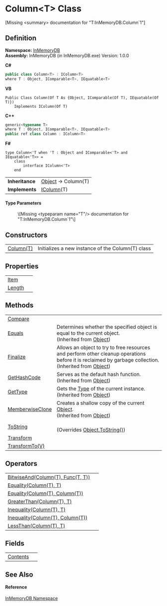 # Column&lt;T&gt; Class


\[Missing &lt;summary&gt; documentation for "T:InMemoryDB.Column`1"\]



## Definition
**Namespace:** <a href="044e8d7f-0f94-a8b4-bd65-529f6359fdf7">InMemoryDB</a>  
**Assembly:** InMemoryDB (in InMemoryDB.exe) Version: 1.0.0

**C#**
``` C#
public class Column<T> : IColumn<T>
where T : Object, IComparable<T>, IEquatable<T>

```
**VB**
``` VB
Public Class Column(Of T As {Object, IComparable(Of T), IEquatable(Of T)})
	Implements IColumn(Of T)
```
**C++**
``` C++
generic<typename T>
where T : Object, IComparable<T>, IEquatable<T>
public ref class Column : IColumn<T>
```
**F#**
``` F#
type Column<'T when 'T : Object and IComparable<'T> and IEquatable<'T>> = 
    class
        interface IColumn<'T>
    end
```

<table><tr><td><strong>Inheritance</strong></td><td><a href="https://learn.microsoft.com/dotnet/api/system.object" target="_blank" rel="noopener noreferrer">Object</a>  →  Column(T)</td></tr>
<tr><td><strong>Implements</strong></td><td><a href="b44a0f71-593a-e4aa-9359-31fd8f274602">IColumn</a>(T)</td></tr>
</table>



#### Type Parameters
<dl><dt /><dd>\[Missing &lt;typeparam name="T"/&gt; documentation for "T:InMemoryDB.Column`1"\]</dd></dl>

## Constructors
<table>
<tr>
<td><a href="57f36445-6ec1-130d-cf92-4cb4f62ce605">Column(T)</a></td>
<td>Initializes a new instance of the Column(T) class</td></tr>
</table>

## Properties
<table>
<tr>
<td><a href="30228f8f-e7f6-4298-6c19-e05eebe72132">Item</a></td>
<td> </td></tr>
<tr>
<td><a href="ff4f21f8-9f8c-245b-f21e-32feeacde47f">Length</a></td>
<td> </td></tr>
</table>

## Methods
<table>
<tr>
<td><a href="c50f2e4c-eed4-1305-afa6-52dcdde2270d">Compare</a></td>
<td> </td></tr>
<tr>
<td><a href="https://learn.microsoft.com/dotnet/api/system.object.equals#system-object-equals(system-object)" target="_blank" rel="noopener noreferrer">Equals</a></td>
<td>Determines whether the specified object is equal to the current object.<br />(Inherited from <a href="https://learn.microsoft.com/dotnet/api/system.object" target="_blank" rel="noopener noreferrer">Object</a>)</td></tr>
<tr>
<td><a href="https://learn.microsoft.com/dotnet/api/system.object.finalize#system-object-finalize" target="_blank" rel="noopener noreferrer">Finalize</a></td>
<td>Allows an object to try to free resources and perform other cleanup operations before it is reclaimed by garbage collection.<br />(Inherited from <a href="https://learn.microsoft.com/dotnet/api/system.object" target="_blank" rel="noopener noreferrer">Object</a>)</td></tr>
<tr>
<td><a href="https://learn.microsoft.com/dotnet/api/system.object.gethashcode#system-object-gethashcode" target="_blank" rel="noopener noreferrer">GetHashCode</a></td>
<td>Serves as the default hash function.<br />(Inherited from <a href="https://learn.microsoft.com/dotnet/api/system.object" target="_blank" rel="noopener noreferrer">Object</a>)</td></tr>
<tr>
<td><a href="https://learn.microsoft.com/dotnet/api/system.object.gettype#system-object-gettype" target="_blank" rel="noopener noreferrer">GetType</a></td>
<td>Gets the <a href="https://learn.microsoft.com/dotnet/api/system.type" target="_blank" rel="noopener noreferrer">Type</a> of the current instance.<br />(Inherited from <a href="https://learn.microsoft.com/dotnet/api/system.object" target="_blank" rel="noopener noreferrer">Object</a>)</td></tr>
<tr>
<td><a href="https://learn.microsoft.com/dotnet/api/system.object.memberwiseclone#system-object-memberwiseclone" target="_blank" rel="noopener noreferrer">MemberwiseClone</a></td>
<td>Creates a shallow copy of the current <a href="https://learn.microsoft.com/dotnet/api/system.object" target="_blank" rel="noopener noreferrer">Object</a>.<br />(Inherited from <a href="https://learn.microsoft.com/dotnet/api/system.object" target="_blank" rel="noopener noreferrer">Object</a>)</td></tr>
<tr>
<td><a href="cf3350a8-76b2-de79-f4f6-e29286b2a3c9">ToString</a></td>
<td><br />(Overrides <a href="https://learn.microsoft.com/dotnet/api/system.object.tostring#system-object-tostring" target="_blank" rel="noopener noreferrer">Object.ToString()</a>)</td></tr>
<tr>
<td><a href="e3098d53-cc1f-11dd-c53e-7b20855aae37">Transform</a></td>
<td> </td></tr>
<tr>
<td><a href="f2c73e5e-6eaa-d165-b9bc-fa08ed57ff24">TransformTo(V)</a></td>
<td> </td></tr>
</table>

## Operators
<table>
<tr>
<td><a href="28486e13-bf36-eef9-1338-2205a7ea7fef">BitwiseAnd(Column(T), Func(T, T))</a></td>
<td> </td></tr>
<tr>
<td><a href="012cbcd9-f14a-b2b5-d32b-33bc3b3ca6ac">Equality(Column(T), T)</a></td>
<td> </td></tr>
<tr>
<td><a href="796357d8-5f1c-0d04-e394-b43b7be65d28">Equality(Column(T), Column(T))</a></td>
<td> </td></tr>
<tr>
<td><a href="21980528-88bc-f07f-8f76-9affd162cde7">GreaterThan(Column(T), T)</a></td>
<td> </td></tr>
<tr>
<td><a href="15803e39-9d55-083d-caa5-5bdd1d021715">Inequality(Column(T), T)</a></td>
<td> </td></tr>
<tr>
<td><a href="907e87ae-97cb-f7b6-8ea2-05b320ae0387">Inequality(Column(T), Column(T))</a></td>
<td> </td></tr>
<tr>
<td><a href="da1d9dd9-cc96-9237-898c-94974887780d">LessThan(Column(T), T)</a></td>
<td> </td></tr>
</table>

## Fields
<table>
<tr>
<td><a href="372270aa-cd1b-5e74-d533-365ba8532a5c">Contents</a></td>
<td> </td></tr>
</table>

## See Also


#### Reference
<a href="044e8d7f-0f94-a8b4-bd65-529f6359fdf7">InMemoryDB Namespace</a>  
